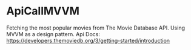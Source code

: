 # ApiCallMVVM

Fetching the most popular movies from The Movie Database API. Using MVVM as a design pattern.
Api Docs: https://developers.themoviedb.org/3/getting-started/introduction
